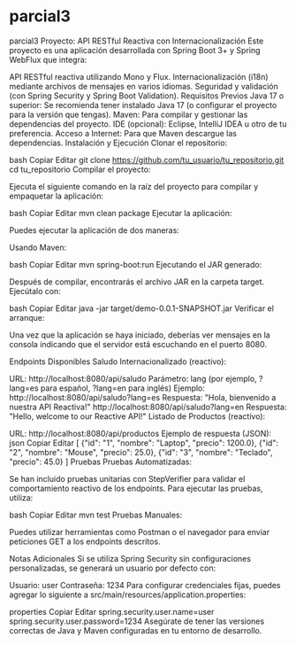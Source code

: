 # parcial3
parcial3
Proyecto: API RESTful Reactiva con Internacionalización
Este proyecto es una aplicación desarrollada con Spring Boot 3+ y Spring WebFlux que integra:

API RESTful reactiva utilizando Mono y Flux.
Internacionalización (i18n) mediante archivos de mensajes en varios idiomas.
Seguridad y validación (con Spring Security y Spring Boot Validation).
Requisitos Previos
Java 17 o superior: Se recomienda tener instalado Java 17 (o configurar el proyecto para la versión que tengas).
Maven: Para compilar y gestionar las dependencias del proyecto.
IDE (opcional): Eclipse, IntelliJ IDEA u otro de tu preferencia.
Acceso a Internet: Para que Maven descargue las dependencias.
Instalación y Ejecución
Clonar el repositorio:

bash
Copiar
Editar
git clone https://github.com/tu_usuario/tu_repositorio.git
cd tu_repositorio
Compilar el proyecto:

Ejecuta el siguiente comando en la raíz del proyecto para compilar y empaquetar la aplicación:

bash
Copiar
Editar
mvn clean package
Ejecutar la aplicación:

Puedes ejecutar la aplicación de dos maneras:

Usando Maven:

bash
Copiar
Editar
mvn spring-boot:run
Ejecutando el JAR generado:

Después de compilar, encontrarás el archivo JAR en la carpeta target. Ejecútalo con:

bash
Copiar
Editar
java -jar target/demo-0.0.1-SNAPSHOT.jar
Verificar el arranque:

Una vez que la aplicación se haya iniciado, deberías ver mensajes en la consola indicando que el servidor está escuchando en el puerto 8080.

Endpoints Disponibles
Saludo Internacionalizado (reactivo):

URL: http://localhost:8080/api/saludo
Parámetro: lang (por ejemplo, ?lang=es para español, ?lang=en para inglés)
Ejemplo:
http://localhost:8080/api/saludo?lang=es
Respuesta: "Hola, bienvenido a nuestra API Reactiva!"
http://localhost:8080/api/saludo?lang=en
Respuesta: "Hello, welcome to our Reactive API!"
Listado de Productos (reactivo):

URL: http://localhost:8080/api/productos
Ejemplo de respuesta (JSON):
json
Copiar
Editar
[
  {"id": "1", "nombre": "Laptop", "precio": 1200.0},
  {"id": "2", "nombre": "Mouse", "precio": 25.0},
  {"id": "3", "nombre": "Teclado", "precio": 45.0}
]
Pruebas
Pruebas Automatizadas:

Se han incluido pruebas unitarias con StepVerifier para validar el comportamiento reactivo de los endpoints. Para ejecutar las pruebas, utiliza:

bash
Copiar
Editar
mvn test
Pruebas Manuales:

Puedes utilizar herramientas como Postman o el navegador para enviar peticiones GET a los endpoints descritos.

Notas Adicionales
Si se utiliza Spring Security sin configuraciones personalizadas, se generará un usuario por defecto con:

Usuario: user
Contraseña: 1234
Para configurar credenciales fijas, puedes agregar lo siguiente a src/main/resources/application.properties:

properties
Copiar
Editar
spring.security.user.name=user
spring.security.user.password=1234
Asegúrate de tener las versiones correctas de Java y Maven configuradas en tu entorno de desarrollo.
